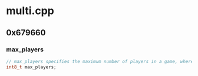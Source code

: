 # multi.cpp

## 0x679660

### max_players

```c
// max_players specifies the maximum number of players in a game, where 1 represents a single player game and 4 represents a multi player game.
int8_t max_players;
```
